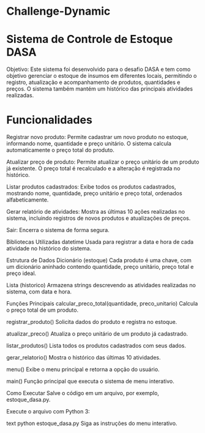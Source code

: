 # Challenge-Dynamic

# Sistema de Controle de Estoque DASA
Objetivo:
Este sistema foi desenvolvido para o desafio DASA e tem como objetivo gerenciar o estoque de insumos em diferentes locais, permitindo o registro, atualização e acompanhamento de produtos, quantidades e preços. O sistema também mantém um histórico das principais atividades realizadas.

# Funcionalidades
Registrar novo produto:
Permite cadastrar um novo produto no estoque, informando nome, quantidade e preço unitário. O sistema calcula automaticamente o preço total do produto.

Atualizar preço de produto:
Permite atualizar o preço unitário de um produto já existente. O preço total é recalculado e a alteração é registrada no histórico.

Listar produtos cadastrados:
Exibe todos os produtos cadastrados, mostrando nome, quantidade, preço unitário e preço total, ordenados alfabeticamente.

Gerar relatório de atividades:
Mostra as últimas 10 ações realizadas no sistema, incluindo registros de novos produtos e atualizações de preços.

Sair:
Encerra o sistema de forma segura.

Bibliotecas Utilizadas
datetime
Usada para registrar a data e hora de cada atividade no histórico do sistema.

Estrutura de Dados
Dicionário (estoque)
Cada produto é uma chave, com um dicionário aninhado contendo quantidade, preço unitário, preço total e preço ideal.

Lista (historico)
Armazena strings descrevendo as atividades realizadas no sistema, com data e hora.

Funções Principais
calcular_preco_total(quantidade, preco_unitario)
Calcula o preço total de um produto.

registrar_produto()
Solicita dados do produto e registra no estoque.

atualizar_preco()
Atualiza o preço unitário de um produto já cadastrado.

listar_produtos()
Lista todos os produtos cadastrados com seus dados.

gerar_relatorio()
Mostra o histórico das últimas 10 atividades.

menu()
Exibe o menu principal e retorna a opção do usuário.

main()
Função principal que executa o sistema de menu interativo.

Como Executar
Salve o código em um arquivo, por exemplo, estoque_dasa.py.

Execute o arquivo com Python 3:

text
python estoque_dasa.py
Siga as instruções do menu interativo.
